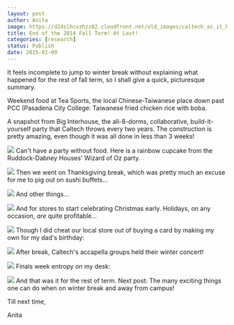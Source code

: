 ```yaml
---
layout: post
author: Anita
image: https://d24slhcvzhzz82.cloudfront.net/old_images/caltech_as_it_happens/6a0105349b8251970b01b8d0b8b518970c.jpg
title: End of the 2014 Fall Term! At Last!
categories: [research]
status: Publish
date: 2015-01-09
---
```



It feels incomplete to jump to winter break without explaining what happened for the rest of fall term, so I shall give a quick, picturesque summary.

Weekend food at Tea Sports, the local Chinese-Taiwanese place down past PCC (Pasadena City College: Taiwanese fried chicken rice with boba.

A snapshot from Big Interhouse, the all-8-dorms, collaborative, build-it-yourself party that Caltech throws every two years. The construction is pretty amazing, even though it was all done in less than 3 weeks!

![](https://d24slhcvzhzz82.cloudfront.net/old_images/caltech_as_it_happens/6a0105349b8251970b01b7c72f5818970b.jpg)
Can't have a party without food. Here is a rainbow cupcake from the Ruddock-Dabney Houses' Wizard of Oz party.


![](https://d24slhcvzhzz82.cloudfront.net/old_images/caltech_as_it_happens/6a0105349b8251970b01bb07d348a4970d.jpg)
Then we went on Thanksgiving break, which was pretty much an excuse for me to pig out on sushi buffets...


![](https://d24slhcvzhzz82.cloudfront.net/old_images/caltech_as_it_happens/6a0105349b8251970b01b7c72f5838970b.jpg)
And other things...


![](https://d24slhcvzhzz82.cloudfront.net/old_images/caltech_as_it_happens/6a0105349b8251970b01b7c72f5840970b.jpg)
And for stores to start celebrating Christmas early. Holidays, on any occasion, *are* quite profitable...


![](https://d24slhcvzhzz82.cloudfront.net/old_images/caltech_as_it_happens/6a0105349b8251970b01b7c72f584c970b.jpg)
Though I did cheat our local store out of buying a card by making my own for my dad's birthday:

![](https://d24slhcvzhzz82.cloudfront.net/old_images/caltech_as_it_happens/6a0105349b8251970b01bb07d348bd970d.jpg)
After break, Caltech's accapella groups held their winter concert!

![](https://d24slhcvzhzz82.cloudfront.net/old_images/caltech_as_it_happens/6a0105349b8251970b01b7c72f5854970b.jpg)
Finals week entropy on my desk:

![](https://d24slhcvzhzz82.cloudfront.net/old_images/caltech_as_it_happens/6a0105349b8251970b01b8d0b8b55a970c.jpg)
And that was it for the rest of term. Next post: The many exciting things one can do when on winter break and away from campus!

Till next time,

Anita

